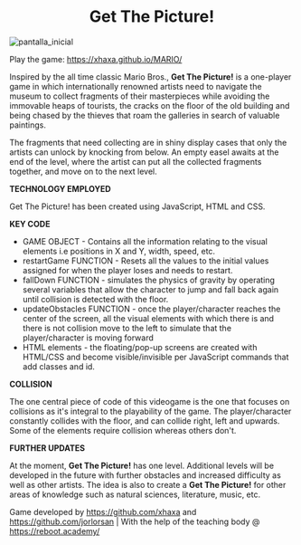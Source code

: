 # <div align="center"> Get The Picture! </div>
![pantalla_inicial](https://user-images.githubusercontent.com/77930436/114247128-4b232e00-998c-11eb-8621-aea9b0192902.jpg)

Play the game: https://xhaxa.github.io/MARIO/

Inspired by the all time classic Mario Bros., **Get The Picture!** is a one-player game in which internationally renowned artists need to navigate the museum to  collect fragments of their masterpieces while avoiding the immovable heaps of tourists, the cracks on the floor of the old building and being chased by the thieves that roam the galleries in search of valuable paintings.

The fragments that need collecting are in shiny display cases that only the artists can unlock by knocking from below. An empty easel awaits at the end of the level, where the artist can put all the collected fragments together, and move on to the next level.

**TECHNOLOGY EMPLOYED**

Get The Picture! has been created using JavaScript, HTML and CSS.

**KEY CODE**

- GAME OBJECT - Contains all the information relating to the visual elements i.e positions in X and Y, width, speed, etc.
- restartGame FUNCTION - Resets all the values to the initial values assigned for when the player loses and needs to restart.
-  fallDown FUNCTION - simulates the physics of gravity by operating several variables that allow the character to jump and fall back again until collision is detected with the floor.
-  updateObstacles FUNCTION - once the player/character reaches the center of the screen, all the visual elements with which there is and there is not collision move to the left to simulate that the player/character is moving forward
-  HTML elements - the floating/pop-up screens are created with HTML/CSS and become visible/invisible per JavaScript commands that add classes and id.

**COLLISION**

The one central piece of code of this videogame is the one that focuses on collisions as it's integral to the playability of the game. The player/character constantly collides with the floor, and can collide right, left and upwards. Some of the elements require collision whereas others don't. 

**FURTHER UPDATES**

At the moment, **Get The Picture!** has one level. Additional levels will be developed in the future with further obstacles and increased difficulty as well as other artists. The idea is also to create a **Get The Picture!** for other areas of knowledge such as natural sciences, literature, music, etc.

Game developed by https://github.com/xhaxa and https://github.com/jorlorsan | With the help of the teaching body @ https://reboot.academy/
